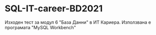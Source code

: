 # SQL-IT-career-BD2021
Изходен тест за модул 6 "База Данни" в ИТ Кариера.
Използвана е програмата "MySQL Workbench"
